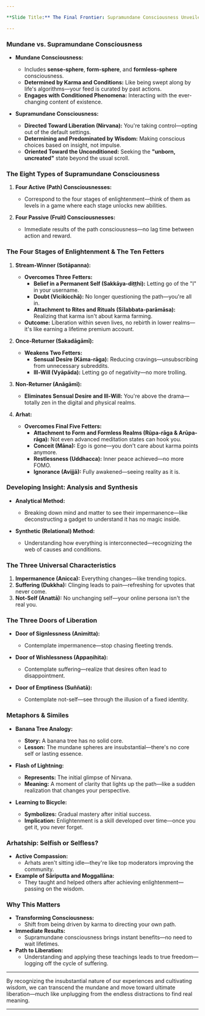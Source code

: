 ```yaml
---

**Slide Title:** The Final Frontier: Supramundane Consciousness Unveiled

---
```


### **Mundane vs. Supramundane Consciousness**

- **Mundane Consciousness:**
  - Includes **sense-sphere**, **form-sphere**, and **formless-sphere** consciousness.
  - **Determined by Karma and Conditions:** Like being swept along by life's algorithms—your feed is curated by past actions.
  - **Engages with Conditioned Phenomena:** Interacting with the ever-changing content of existence.

- **Supramundane Consciousness:**
  - **Directed Toward Liberation (Nirvana):** You're taking control—opting out of the default settings.
  - **Determining and Predominated by Wisdom:** Making conscious choices based on insight, not impulse.
  - **Oriented Toward the Unconditioned:** Seeking the **"unborn, uncreated"** state beyond the usual scroll.

### **The Eight Types of Supramundane Consciousness**

1. **Four Active (Path) Consciousnesses:**
   - Correspond to the four stages of enlightenment—think of them as levels in a game where each stage unlocks new abilities.

2. **Four Passive (Fruit) Consciousnesses:**
   - Immediate results of the path consciousness—no lag time between action and reward.

### **The Four Stages of Enlightenment & The Ten Fetters**

1. **Stream-Winner (Sotāpanna):**
   - **Overcomes Three Fetters:**
     - **Belief in a Permanent Self (Sakkāya-diṭṭhi):** Letting go of the "I" in your username.
     - **Doubt (Vicikicchā):** No longer questioning the path—you're all in.
     - **Attachment to Rites and Rituals (Sīlabbata-parāmāsa):** Realizing that karma isn't about karma farming.
   - **Outcome:** Liberation within seven lives, no rebirth in lower realms—it's like earning a lifetime premium account.

2. **Once-Returner (Sakadāgāmī):**
   - **Weakens Two Fetters:**
     - **Sensual Desire (Kāma-rāga):** Reducing cravings—unsubscribing from unnecessary subreddits.
     - **Ill-Will (Vyāpāda):** Letting go of negativity—no more trolling.

3. **Non-Returner (Anāgāmī):**
   - **Eliminates Sensual Desire and Ill-Will:** You're above the drama—totally zen in the digital and physical realms.

4. **Arhat:**
   - **Overcomes Final Five Fetters:**
     - **Attachment to Form and Formless Realms (Rūpa-rāga & Arūpa-rāga):** Not even advanced meditation states can hook you.
     - **Conceit (Māna):** Ego is gone—you don't care about karma points anymore.
     - **Restlessness (Uddhacca):** Inner peace achieved—no more FOMO.
     - **Ignorance (Avijjā):** Fully awakened—seeing reality as it is.

### **Developing Insight: Analysis and Synthesis**

- **Analytical Method:**
  - Breaking down mind and matter to see their impermanence—like deconstructing a gadget to understand it has no magic inside.

- **Synthetic (Relational) Method:**
  - Understanding how everything is interconnected—recognizing the web of causes and conditions.

### **The Three Universal Characteristics**

1. **Impermanence (Anicca):** Everything changes—like trending topics.
2. **Suffering (Dukkha):** Clinging leads to pain—refreshing for upvotes that never come.
3. **Not-Self (Anattā):** No unchanging self—your online persona isn't the real you.

### **The Three Doors of Liberation**

- **Door of Signlessness (Animitta):**
  - Contemplate impermanence—stop chasing fleeting trends.

- **Door of Wishlessness (Appaṇihita):**
  - Contemplate suffering—realize that desires often lead to disappointment.

- **Door of Emptiness (Suññatā):**
  - Contemplate not-self—see through the illusion of a fixed identity.

### **Metaphors & Similes**

- **Banana Tree Analogy:**
  - **Story:** A banana tree has no solid core.
  - **Lesson:** The mundane spheres are insubstantial—there's no core self or lasting essence.

- **Flash of Lightning:**
  - **Represents:** The initial glimpse of Nirvana.
  - **Meaning:** A moment of clarity that lights up the path—like a sudden realization that changes your perspective.

- **Learning to Bicycle:**
  - **Symbolizes:** Gradual mastery after initial success.
  - **Implication:** Enlightenment is a skill developed over time—once you get it, you never forget.

### **Arhatship: Selfish or Selfless?**

- **Active Compassion:**
  - Arhats aren't sitting idle—they're like top moderators improving the community.
- **Example of Sāriputta and Moggallāna:**
  - They taught and helped others after achieving enlightenment—passing on the wisdom.

### **Why This Matters**

- **Transforming Consciousness:**
  - Shift from being driven by karma to directing your own path.
- **Immediate Results:**
  - Supramundane consciousness brings instant benefits—no need to wait lifetimes.
- **Path to Liberation:**
  - Understanding and applying these teachings leads to true freedom—logging off the cycle of suffering.

---

By recognizing the insubstantial nature of our experiences and cultivating wisdom, we can transcend the mundane and move toward ultimate liberation—much like unplugging from the endless distractions to find real meaning.

---
